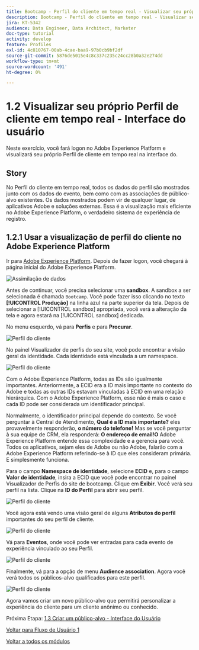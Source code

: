 ```yaml
---
title: Bootcamp - Perfil do cliente em tempo real - Visualizar seu próprio Perfil do cliente em tempo real - Interface do usuário
description: Bootcamp - Perfil do cliente em tempo real - Visualizar seu próprio Perfil do cliente em tempo real - Interface do usuário
jira: KT-5342
audience: Data Engineer, Data Architect, Marketer
doc-type: tutorial
activity: develop
feature: Profiles
exl-id: 4c810767-00ab-4cae-baa9-97b0cb9bf2df
source-git-commit: 5876de5015e4c8c337c235c24cc28b0a32e274dd
workflow-type: tm+mt
source-wordcount: '491'
ht-degree: 0%

---
```


# 1.2 Visualizar seu próprio Perfil de cliente em tempo real - Interface do usuário

Neste exercício, você fará logon no Adobe Experience Platform e visualizará seu próprio Perfil de cliente em tempo real na interface do.

## Story

No Perfil do cliente em tempo real, todos os dados do perfil são mostrados junto com os dados do evento, bem como com as associações de público-alvo existentes. Os dados mostrados podem vir de qualquer lugar, de aplicativos Adobe e soluções externas. Essa é a visualização mais eficiente no Adobe Experience Platform, o verdadeiro sistema de experiência de registro.

## 1.2.1 Usar a visualização de perfil do cliente no Adobe Experience Platform

Ir para [Adobe Experience Platform](https://experience.adobe.com/platform). Depois de fazer logon, você chegará à página inicial do Adobe Experience Platform.

![Assimilação de dados](./images/home.png)

Antes de continuar, você precisa selecionar uma **sandbox**. A sandbox a ser selecionada é chamada ``Bootcamp``. Você pode fazer isso clicando no texto **[!UICONTROL Produção]** na linha azul na parte superior da tela. Depois de selecionar a [!UICONTROL sandbox] apropriada, você verá a alteração da tela e agora estará na [!UICONTROL sandbox] dedicada.



No menu esquerdo, vá para **Perfis** e para **Procurar**.

![Perfil do cliente](./images/homemenu.png)

No painel Visualizador de perfis do seu site, você pode encontrar a visão geral da identidade. Cada identidade está vinculada a um namespace.

![Perfil do cliente](./images/identities.png)




Com o Adobe Experience Platform, todas as IDs são igualmente importantes. Anteriormente, a ECID era a ID mais importante no contexto do Adobe e todas as outras IDs estavam vinculadas à ECID em uma relação hierárquica. Com o Adobe Experience Platform, esse não é mais o caso e cada ID pode ser considerada um identificador principal.

Normalmente, o identificador principal depende do contexto. Se você perguntar à Central de Atendimento, **Qual é a ID mais importante?** eles provavelmente responderão, **o número do telefone!** Mas se você perguntar à sua equipe de CRM, ela responderá: **O endereço de email!O** Adobe Experience Platform entende essa complexidade e a gerencia para você. Todos os aplicativos, sejam eles de Adobe ou não Adobe, falarão com a Adobe Experience Platform referindo-se à ID que eles consideram primária. E simplesmente funciona.

Para o campo **Namespace de identidade**, selecione **ECID** e, para o campo **Valor de identidade**, insira a ECID que você pode encontrar no painel Visualizador de Perfis do site de bootcamp. Clique em **Exibir**. Você verá seu perfil na lista. Clique na **ID do Perfil** para abrir seu perfil.

![Perfil do cliente](./images/popupecid.png)

Você agora está vendo uma visão geral de alguns **Atributos do perfil** importantes do seu perfil de cliente.

![Perfil do cliente](./images/profile.png)

Vá para **Eventos**, onde você pode ver entradas para cada evento de experiência vinculado ao seu Perfil.

![Perfil do cliente](./images/profileee.png)

Finalmente, vá para a opção de menu **Audience association**. Agora você verá todos os públicos-alvo qualificados para este perfil.

![Perfil do cliente](./images/profileseg.png)

Agora vamos criar um novo público-alvo que permitirá personalizar a experiência do cliente para um cliente anônimo ou conhecido.

Próxima Etapa: [1.3 Criar um público-alvo - Interface do Usuário](./ex3.md)

[Voltar para Fluxo de Usuário 1](./uc1.md)

[Voltar a todos os módulos](../../overview.md)
